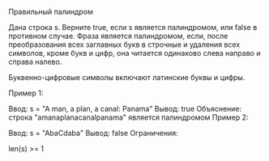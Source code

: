 Правильный палиндром

Дана строка s. Верните true, если s является палиндромом, или false в противном случае. Фраза является палиндромом, если, после преобразования всех заглавных букв в строчные и удаления всех символов, кроме букв и цифр, она читается одинаково слева направо и справа налево.

Буквенно-цифровые символы включают латинские буквы и цифры.

Пример 1:

Ввод: s = "A man, a plan, a canal: Panama"
Вывод: true
Объяснение: строка "amanaplanacanalpanama" является палиндромом
Пример 2:

Ввод: s = "AbaCdaba"
Вывод: false
Ограничения:

len(s) >= 1